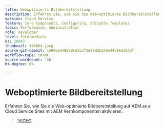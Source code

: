 ```yaml
---
title: Weboptimierte Bildbereitstellung
description: Erfahren Sie, wie Sie die Web-optimierte Bildbereitstellung auf AEM as a Cloud Service Sites mit AEM Kernkomponenten aktivieren.
version: Cloud Service
feature: Core Components, Configuring, Editable Templates
topic: Performance, Administration
role: Developer
level: Intermediate
kt: 10843
thumbnail: 346064.jpeg
source-git-commit: ce9966d48689cd153f5de9d20240644d96d10adf
workflow-type: tm+mt
source-wordcount: '46'
ht-degree: 0%

---
```



# Weboptimierte Bildbereitstellung

Erfahren Sie, wie Sie die Web-optimierte Bildbereitstellung auf AEM as a Cloud Service Sites mit AEM Kernkomponenten aktivieren.

>[!VIDEO](https://video.tv.adobe.com/v/346064/?quality=12&learn=on)
